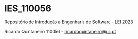 # IES_110056

Repositório de Introdução à Engenharia de Software - LEI 2023

Ricardo Quintaneiro 110056 - ricardoquintaneiro@ua.pt
